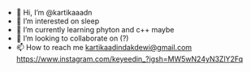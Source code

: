 - 👋 Hi, I’m @kartikaaadn
- 👀 I’m interested on sleep
- 🌱 I’m currently learning phyton and c++ maybe
- 💞️ I’m looking to collaborate on (?) 
- 📫 How to reach me kartikaadindakdewi@gmail.com
https://www.instagram.com/keyeedin_?igsh=MW5wN24yN3ZlY2Fq

<!---
kartikaaadn/kartikaaadn is a ✨ special ✨ repository because its `README.md` (this file) appears on your GitHub profile.
You can click the Preview link to take a look at your changes.
--->
